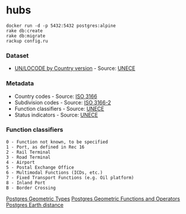 # hubs

```
docker run -d -p 5432:5432 postgres:alpine
rake db:create
rake db:migrate
rackup config.ru
```

### Dataset

- [UN/LOCODE by Country version](https://www.unece.org/fileadmin/DAM/cefact/locode/loc182csv.zip) - Source: [UNECE](http://www.unece.org/cefact/locode/welcome.html)

### Metadata

- Country codes - Source: [ISO 3166](https://www.iso.org/iso-3166-country-codes.html)
- Subdivision codes - Source: [ISO 3166-2](https://www.iso.org/iso-3166-country-codes.html)
- Function classifiers - Source: [UNECE](http://www.unece.org/cefact/locode/welcome.html)
- Status indicators - Source: [UNECE](http://www.unece.org/cefact/locode/welcome.html)

### Function classifiers

```
0 - Function not known, to be specified
1 - Port, as defined in Rec 16
2 - Rail Terminal
3 - Road Terminal
4 - Airport
5 - Postal Exchange Office
6 - Multimodal Functions (ICDs, etc.)
7 - Fixed Transport Functions (e.g. Oil platform)
8 - Inland Port
B - Border Crossing
```

[Postgres Geometric Types](https://www.postgresql.org/docs/current/datatype-geometric.html)
[Postgres Geometric Functions and Operators](https://www.postgresql.org/docs/current/functions-geometry.html)
[Postgres Earth distance](https://www.postgresql.org/docs/current/earthdistance.html)
